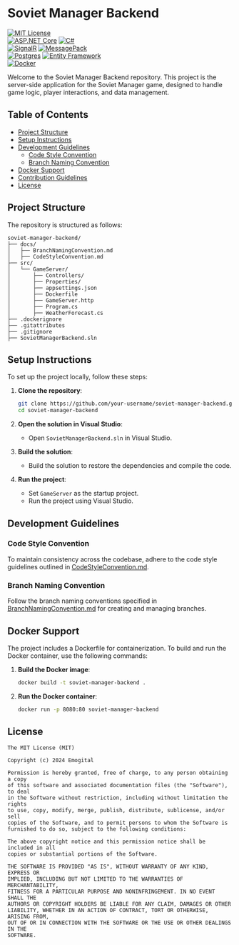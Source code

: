 # Soviet Manager Backend

[![MIT License](https://img.shields.io/badge/License-MIT-green.svg)](https://opensource.org/licenses/MIT)  
[![ASP.NET Core](https://img.shields.io/badge/ASP.NET%20Core-8.0-blue)](https://dotnet.microsoft.com/apps/aspnet)
[![C#](https://img.shields.io/badge/C%23-8.0-239120)](https://docs.microsoft.com/en-us/dotnet/csharp/)  
[![SignalR](https://img.shields.io/badge/SignalR-2.4.1-blue)](https://dotnet.microsoft.com/apps/aspnet/signalr)
[![MessagePack](https://img.shields.io/badge/MessagePack-2.1.80-blue)](https://github.com/neuecc/MessagePack-CSharp)  
[![Postgres](https://img.shields.io/badge/Postgres-13-blue)](https://www.postgresql.org/)
[![Entity Framework](https://img.shields.io/badge/Entity%20Framework-6.4.4-blue)](https://docs.microsoft.com/en-us/ef/)  
[![Docker](https://img.shields.io/badge/Docker-19.03-blue)](https://www.docker.com/)

Welcome to the Soviet Manager Backend repository. This project is the server-side application for the Soviet Manager game, designed to handle game logic, player interactions, and data management.

## Table of Contents

- [Project Structure](#project-structure)
- [Setup Instructions](#setup-instructions)
- [Development Guidelines](#development-guidelines)
  - [Code Style Convention](#code-style-convention)
  - [Branch Naming Convention](#branch-naming-convention)
- [Docker Support](#docker-support)
- [Contribution Guidelines](#contribution-guidelines)
- [License](#license)

## Project Structure

The repository is structured as follows:

```plaintext
soviet-manager-backend/
├── docs/
│   ├── BranchNamingConvention.md
│   ├── CodeStyleConvention.md
├── src/
│   └── GameServer/
│       ├── Controllers/
│       ├── Properties/
│       ├── appsettings.json
│       ├── Dockerfile
│       ├── GameServer.http
│       ├── Program.cs
│       ├── WeatherForecast.cs
├── .dockerignore
├── .gitattributes
├── .gitignore
├── SovietManagerBackend.sln
```

## Setup Instructions

To set up the project locally, follow these steps:

1. **Clone the repository**:
    ```bash
    git clone https://github.com/your-username/soviet-manager-backend.git
    cd soviet-manager-backend
    ```

2. **Open the solution in Visual Studio**:
    - Open `SovietManagerBackend.sln` in Visual Studio.

3. **Build the solution**:
    - Build the solution to restore the dependencies and compile the code.

4. **Run the project**:
    - Set `GameServer` as the startup project.
    - Run the project using Visual Studio.

## Development Guidelines

### Code Style Convention

To maintain consistency across the codebase, adhere to the code style guidelines outlined in [CodeStyleConvention.md](docs/CodeStyleConvention.md).

### Branch Naming Convention

Follow the branch naming conventions specified in [BranchNamingConvention.md](docs/BranchNamingConvention.md) for creating and managing branches.

## Docker Support

The project includes a Dockerfile for containerization. To build and run the Docker container, use the following commands:

1. **Build the Docker image**:
    ```bash
    docker build -t soviet-manager-backend .
    ```

2. **Run the Docker container**:
    ```bash
    docker run -p 8080:80 soviet-manager-backend
    ```

## License

    The MIT License (MIT)

    Copyright (c) 2024 Emogital

    Permission is hereby granted, free of charge, to any person obtaining a copy
    of this software and associated documentation files (the "Software"), to deal
    in the Software without restriction, including without limitation the rights
    to use, copy, modify, merge, publish, distribute, sublicense, and/or sell
    copies of the Software, and to permit persons to whom the Software is
    furnished to do so, subject to the following conditions:

    The above copyright notice and this permission notice shall be included in all
    copies or substantial portions of the Software.

    THE SOFTWARE IS PROVIDED "AS IS", WITHOUT WARRANTY OF ANY KIND, EXPRESS OR
    IMPLIED, INCLUDING BUT NOT LIMITED TO THE WARRANTIES OF MERCHANTABILITY,
    FITNESS FOR A PARTICULAR PURPOSE AND NONINFRINGEMENT. IN NO EVENT SHALL THE
    AUTHORS OR COPYRIGHT HOLDERS BE LIABLE FOR ANY CLAIM, DAMAGES OR OTHER
    LIABILITY, WHETHER IN AN ACTION OF CONTRACT, TORT OR OTHERWISE, ARISING FROM,
    OUT OF OR IN CONNECTION WITH THE SOFTWARE OR THE USE OR OTHER DEALINGS IN THE
    SOFTWARE.
    